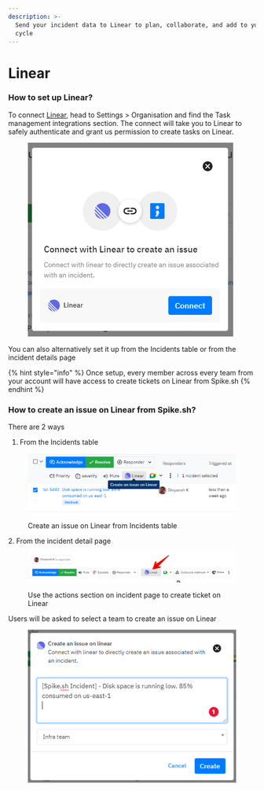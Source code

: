 ```yaml
---
description: >-
  Send your incident data to Linear to plan, collaborate, and add to your next
  cycle
---
```


# Linear

### How to set up Linear?

To connect [Linear](https://linear.app), head to Settings > Organisation and find the Task management integrations section. The connect will take you to Linear to safely authenticate and grant us permission to create tasks on Linear.&#x20;

<figure><img src="../../.gitbook/assets/image (2).png" alt=""><figcaption></figcaption></figure>

You can also alternatively set it up from the Incidents table or from the incident details page

{% hint style="info" %}
Once setup, every member across every team from your account will have access to create tickets on Linear from Spike.sh
{% endhint %}

### How to create an issue on Linear from Spike.sh?

There are 2 ways

1. From the Incidents table

<figure><img src="../../.gitbook/assets/image (6).png" alt=""><figcaption><p>Create an issue on Linear from Incidents table</p></figcaption></figure>

2\. From the incident detail page

<figure><img src="../../.gitbook/assets/linear-1.png" alt=""><figcaption><p>Use the actions section on incident page to create ticket on Linear</p></figcaption></figure>



Users will be asked to select a team to create an issue on Linear

<figure><img src="../../.gitbook/assets/image.png" alt=""><figcaption></figcaption></figure>

